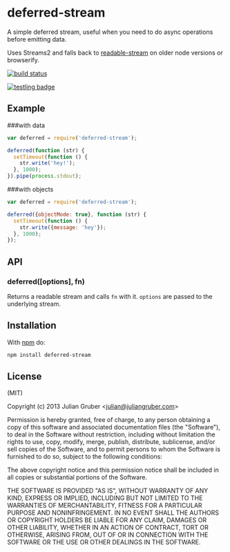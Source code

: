 
# deferred-stream

A simple deferred stream, useful when you need to do async operations before
emitting data.

Uses Streams2 and falls back to
[readable-stream](https://github.com/isaacs/readable-stream) on older node
versions or browserify.

[![build status](https://secure.travis-ci.org/juliangruber/deferred-stream.png)](http://travis-ci.org/juliangruber/deferred-stream)

[![testling badge](https://ci.testling.com/juliangruber/deferred-stream.png)](https://ci.testling.com/juliangruber/deferred-stream)

## Example

###with data
```js
var deferred = require('deferred-stream');

deferred(function (str) {
  setTimeout(function () {
    str.write('hey!');
  }, 1000);
}).pipe(process.stdout);
```

###with objects
```js
var deferred = require('deferred-stream');

deferred({objectMode: true}, function (str) {
  setTimeout(function () {
    str.write({message: 'hey'});
  }, 1000);
});
```

## API

### deferred([options], fn)

Returns a readable stream and calls `fn` with it.  `options` are passed to the underlying stream.

## Installation

With [npm](https://npmjs.org) do:

```bash
npm install deferred-stream
```

## License

(MIT)

Copyright (c) 2013 Julian Gruber &lt;julian@juliangruber.com&gt;

Permission is hereby granted, free of charge, to any person obtaining a copy of
this software and associated documentation files (the "Software"), to deal in
the Software without restriction, including without limitation the rights to
use, copy, modify, merge, publish, distribute, sublicense, and/or sell copies
of the Software, and to permit persons to whom the Software is furnished to do
so, subject to the following conditions:

The above copyright notice and this permission notice shall be included in all
copies or substantial portions of the Software.

THE SOFTWARE IS PROVIDED "AS IS", WITHOUT WARRANTY OF ANY KIND, EXPRESS OR
IMPLIED, INCLUDING BUT NOT LIMITED TO THE WARRANTIES OF MERCHANTABILITY,
FITNESS FOR A PARTICULAR PURPOSE AND NONINFRINGEMENT. IN NO EVENT SHALL THE
AUTHORS OR COPYRIGHT HOLDERS BE LIABLE FOR ANY CLAIM, DAMAGES OR OTHER
LIABILITY, WHETHER IN AN ACTION OF CONTRACT, TORT OR OTHERWISE, ARISING FROM,
OUT OF OR IN CONNECTION WITH THE SOFTWARE OR THE USE OR OTHER DEALINGS IN THE
SOFTWARE.
